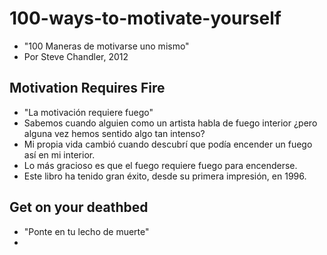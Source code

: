 # 100-ways-to-motivate-yourself

- "100 Maneras de motivarse uno mismo"
- Por Steve Chandler, 2012

## Motivation Requires Fire

- "La motivación requiere fuego"
- Sabemos cuando alguien como un artista habla de fuego interior ¿pero alguna vez hemos sentido algo tan intenso?
- Mi propia vida cambió cuando descubrí que podía encender un fuego así en mi interior.
- Lo más gracioso es que el fuego requiere fuego para encenderse.
- Este libro ha tenido gran éxito, desde su primera impresión, en 1996.

## Get on your deathbed

- "Ponte en tu lecho de muerte"
- 